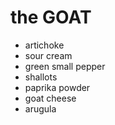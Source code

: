 # the GOAT

- artichoke
- sour cream
- green small pepper
- shallots
- paprika powder
- goat cheese
- arugula
